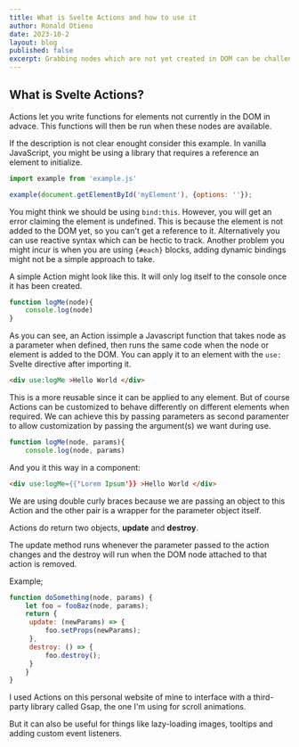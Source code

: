```yaml
---
title: What is Svelte Actions and how to use it
author: Ronald Otieno
date: 2023-10-2
layout: blog
published: false
excerpt: Grabbing nodes which are not yet created in DOM can be challenging in Svelte. This is where Actions brings the action.
---
```


## What is Svelte Actions?
Actions let you write functions for elements not currently in the DOM in advace. This functions will then be run when these nodes are available.

If the description is not clear enought consider this example.
In vanilla JavaScript, you might be using a library that requires a reference an element to initialize.
```js
import example from 'example.js'

example(document.getElementById('myElement'), {options: ''});

```
You might think we should be using `bind:this`. However, you will get an error claiming the element is undefined.
This is because the element is not added to the DOM yet, so you can't get a reference to it.
Alternatively you can use reactive syntax which can be hectic to track.
Another problem you might incur is when you are using `{#each}` blocks, adding dynamic bindings might not be a simple approach to take.

A simple Action might look like this. It will only log itself to the console once it has been created.
```js
function logMe(node){
    console.log(node)
}
```
As you can see, an Action issimple a Javascript function that takes node as a parameter when defined, then runs the same code when the node or element is added to the DOM.
You can apply it to an element with the `use:` Svelte directive after importing it.
```html
<div use:logMe >Hello World </div>
```
This is a more reusable since it can be applied to any element.
But of course Actions can be customized to behave differently on different elements when required.
We can achieve this by passing parameters as second paramenter to allow customization by passing the argument(s) we want during use.
```js
function logMe(node, params){
    console.log(node, params)
```
And you it this way in a component:
```html
<div use:logMe={{'Lorem Ipsum'}} >Hello World </div>
```
We are using double curly braces because we are passing an object to this Action and the other pair is a wrapper for the parameter object itself.

Actions do return two objects, **update** and **destroy**.

The update method runs whenever the parameter passed to the action changes and the destroy will run when the DOM node attached to that action is removed.

Example;
```js
function doSomething(node, params) {
    let foo = fooBaz(node, params);
    return {
     update: (newParams) => {
         foo.setProps(newParams);
     },
     destroy: () => {
         foo.destroy();
     }
    }
}
```

I used Actions on this personal website of mine to interface with a third-party library called Gsap, the one I'm using for scroll animations.

But it can also be useful for things like lazy-loading images, tooltips and adding custom event listeners.
